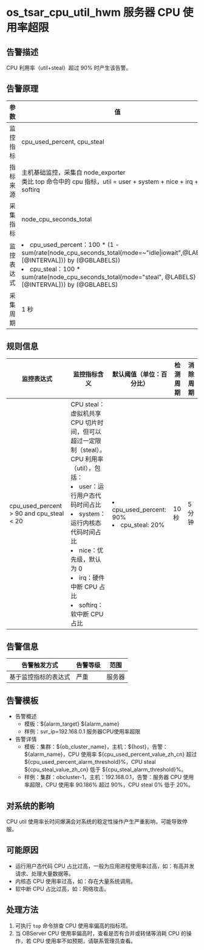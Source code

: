 # os_tsar_cpu_util_hwm 服务器 CPU 使用率超限

## 告警描述

CPU 利用率（util+steal）超过 90% 时产生该告警。

## 告警原理

| 参数 | 值 |
| --- | --- |
| 监控指标 | cpu_used_percent, cpu_steal |
| 指标来源 | 主机基础监控，采集自 node_exporter</br>类比 top 命令中的 cpu 指标，util = user + system + nice + irq + softirq |
| 采集指标 | node_cpu_seconds_total |
| 监控表达式 | <li>cpu_used_percent：100 * (1 - sum(rate(node_cpu_seconds_total{mode=~"idle&#124;iowait",@LABELS}[@INTERVAL])) by (@GBLABELS))</li><li>cpu_steal：100 * sum(rate(node_cpu_seconds_total{mode="steal", @LABELS}[@INTERVAL])) by (@GBLABELS)</li> |
| 采集周期 | 1 秒 |

## 规则信息

| 监控表达式 | 监控指标含义 | 默认阈值（单位：百分比） | 检测周期 | 消除周期 |
| --- | --- | --- | --- | --- |
| cpu_used_percent > 90 and cpu_steal < 20 | CPU steal：虚拟机共享 CPU 切片时间，但可以超过一定限制（steal）。</br>CPU 利用率（util），包括：<li>user：运行用户态代码时间占比</li><li>system：运行内核态代码时间占比</li><li>nice：优先级，默认为 0</li><li>irq：硬件中断 CPU 占比</li><li>softirq：软中断 CPU 占比</li> | <li>cpu_used_percent: 90%</li><li>cpu_steal: 20%</li> | 10 秒 | 5 分钟 |

## 告警信息

| 告警触发方式 | 告警等级 | 范围 |
| --- | --- | --- |
| 基于监控指标的表达式 | 严重 | 服务器 |

## 告警模板

* 告警概述
  * 模板：\${alarm_target} ${alarm_name}
  * 样例：svr_ip=192.168.0.1 服务器CPU使用率超限
* 告警详情
  * 模板：集群：\${ob_cluster_name}，主机：\${host}，告警：\${alarm_name}，CPU 使用率 \${cpu_used_percent_value_zh_cn} 超过 \${cpu_used_percent_alarm_threshold}%，CPU steal \${cpu_steal_value_zh_cn} 低于 \${cpu_steal_alarm_threshold}%。
  * 样例：集群：obcluster-1，主机：192.168.0.1，告警：服务器 CPU 使用率超限，CPU 使用率 90.186% 超过 90%，CPU steal 0% 低于 20%。

## 对系统的影响

CPU util 使用率长时间爆满会对系统的稳定性操作产生严重影响，可能导致停服。

## 可能原因

* 运行用户态代码 CPU 占比过高，一般为应用进程使用率过高，如：有高并发请求、处理大量数据等。
* 内核态 CPU 使用率过高，如：存在大量系统调用。
* 软中断 CPU 占比过高，如：网络攻击。

## 处理方法

1. 可执行 `top` 命令排查 CPU 使用率偏高的指标项。
2. 当 OBServer CPU 使用率偏高时，查看是否有合并或转储等消耗 CPU 的操作，若 CPU 使用率不如预期，请联系管理员查看。
